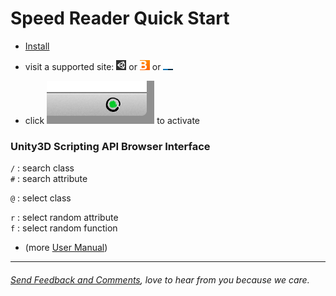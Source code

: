Speed Reader Quick Start
========================

- [Install](http://testacoda.xfos.net:5252/sa/)

- visit a supported site:
[![unity3d](sites/unity3d.png)](http://docs.unity3d.com/Documentation/ScriptReference/index.html) or
[![bloomberg](sites/bloomberg.png)](http://www.bloomberg.com/news/economy/) or
[![underscorejs](sites/underscorejs.png)](http://underscorejs.org/)


- click ![widget](sites/widget.png) to activate

### Unity3D Scripting API Browser Interface
  
`/` : search class  
`#` : search attribute  
  
`@` : select class  
  
`r` : select random attribute  
`f` : select random function  

- (more [User Manual](https://github.com/xfosdev/SpeedReader/blob/master/MANUAL.md))  

- - -  
  
###### *[Send Feedback and Comments](https://github.com/xfosdev/SpeedReader/issues)*, love to hear from you because we care.
